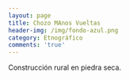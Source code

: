 ```yaml
---
layout: page
title: Chozo MAnos Vueltas
header-img: /img/fondo-azul.png
category: Etnográfico
comments: 'true'
---
```



Construcción rural en piedra seca.
